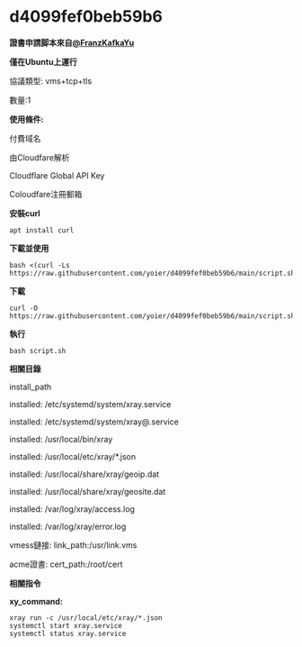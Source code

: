 # d4099fef0beb59b6
**證書申請脚本來自[@FranzKafkaYu](https://github.com/FranzKafkaYu/x-ui/blob/main/x-ui.sh)**

**僅在Ubuntu上運行**

協議類型: vms+tcp+tls

數量:1

**使用條件:**

付費域名
    
由Cloudfare解析
    
Cloudflare Global API Key
    
Coloudfare注冊郵箱


**安裝curl**
```
apt install curl
```

**下載並使用**
```
bash <(curl -Ls https://raw.githubusercontent.com/yoier/d4099fef0beb59b6/main/script.sh)
```

**下載**
```
curl -O https://raw.githubusercontent.com/yoier/d4099fef0beb59b6/main/script.sh
```

**執行**
```
bash script.sh
```

**相關目錄**

install_path

installed: /etc/systemd/system/xray.service

installed: /etc/systemd/system/xray@.service

installed: /usr/local/bin/xray

installed: /usr/local/etc/xray/*.json

installed: /usr/local/share/xray/geoip.dat

installed: /usr/local/share/xray/geosite.dat

installed: /var/log/xray/access.log

installed: /var/log/xray/error.log


vmess鏈接: link_path:/usr/link.vms

acme證書: cert_path:/root/cert

**相關指令**

**xy_command:**
```
xray run -c /usr/local/etc/xray/*.json
systemctl start xray.service
systemctl status xray.service
```

